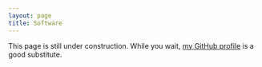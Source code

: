 ```yaml
---
layout: page
title: Software
---
```


This page is still under construction. While you wait, [my GitHub profile](https://github.com/chrisbrickhouse) is a 
good substitute.
